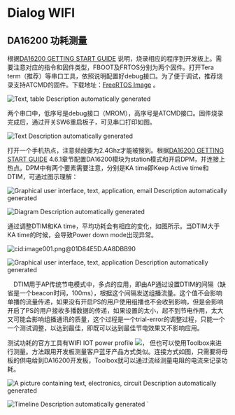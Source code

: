 ﻿---
sort: 3
---

# Dialog WIFI

## DA16200 功耗测量


根据[DA16200 GETTING START GUIDE](https://www.dialog-semiconductor.com/sites/default/files/2021-12/UM-WI-056-DA16200_DA16600_FreeRTOS_Getting_Started_Guide_Rev_1.1.pdf) 说明，烧录相应的程序到开发板上。需要注意对应的指令和固件类型，FBOOT及FRTOS分别为两个固件。打开Tera term（推荐）等串口工具，依照说明配置好debug接口。为了便于调试，推荐烧录支持ATCMD的固件。下载地址：[FreeRTOS Image](https://www.dialog-semiconductor.com/system/files/2021-12/DA16200_DA16600_IMG_FreeRTOS_Package_v3.2.2.0.zip) 。

![Text, table Description automatically generated](Aspose.Words.067ba06c-e7d4-46a3-bb57-4092ab8e3b57.001.png)


两个串口中，低序号是debug接口（MROM），高序号是ATCMD接口。固件烧录完成后，通过开关SW6重启板子，可见串口打印如图。

![Text Description automatically generated](Aspose.Words.067ba06c-e7d4-46a3-bb57-4092ab8e3b57.002.png)


打开一个手机热点，注意频段要为2.4Ghz才能被搜到。根据[DA16200 GETTING START GUIDE](https://www.dialog-semiconductor.com/sites/default/files/2021-12/UM-WI-056-DA16200_DA16600_FreeRTOS_Getting_Started_Guide_Rev_1.1.pdf) 4.6.1章节配置DA16200模块为station模式和开启DPM，并连接上热点。DPM中有两个要素需要注意，分别是KA time即Keep Active time和DTIM，可通过图示理解：

![Graphical user interface, text, application, email Description automatically generated](C:\Users\qguo\Documents\GitHub\kuosail.github.io\image\Da16200\Aspose.Words.067ba06c-e7d4-46a3-bb57-4092ab8e3b57.003.png)

![Diagram Description automatically generated](C:\Users\qguo\Documents\GitHub\kuosail.github.io\image\Da16200\Aspose.Words.067ba06c-e7d4-46a3-bb57-4092ab8e3b57.004.png)











通过调整DTIM和KA time，平均功耗会有相应的变化，如图所示。当DTIM大于KA time的时候，会导致Power down mode出现异常。

![cid:image001.png@01D84E5D.AA8DBB90](C:\Users\qguo\Documents\GitHub\kuosail.github.io\image\Da16200\Aspose.Words.067ba06c-e7d4-46a3-bb57-4092ab8e3b57.005.png)

![Graphical user interface, text, application Description automatically generated](C:\Users\qguo\Documents\GitHub\kuosail.github.io\image\Da16200\Aspose.Words.067ba06c-e7d4-46a3-bb57-4092ab8e3b57.006.png)

`  `DTIM用于AP传统节电模式中，多点的应用，即由AP通过设置DTIM的间隔（缺省是一个beacon时间，100ms），根据这个间隔发送组播流量。这个值不会影响单播的流量传递，如果没有开启PS的用户使用组播也不会收到影响，但是会影响开启了PS的用户接收多播数据的传递，如果设置的太小，起不到节电作用，太大又可能会影响组播通讯的质量，这个过程是一个trial-error的调整过程，只能一个一个测试调整，以达到最佳，即既可以达到最佳节电效果又不影响应用。



测试功耗的官方工具有WIFI IOT power profile ![](C:\Users\qguo\Documents\GitHub\kuosail.github.io\image\Da16200\Aspose.Words.067ba06c-e7d4-46a3-bb57-4092ab8e3b57.007.png)， 但也可以使用Toolbox来进行测量。方法跟用开发板测量客户蓝牙产品方式类似。连接方式如图，只需要将母板的供电给到DA16200开发板，Toolbox就可以通过流经测量电阻的电流来记录功耗。

![A picture containing text, electronics, circuit Description automatically generated](C:\Users\qguo\Documents\GitHub\kuosail.github.io\image\Da16200\Aspose.Words.067ba06c-e7d4-46a3-bb57-4092ab8e3b57.008.png)

![Timeline Description automatically generated](C:\Users\qguo\Documents\GitHub\kuosail.github.io\image\Da16200\Aspose.Words.067ba06c-e7d4-46a3-bb57-4092ab8e3b57.009.png)
`
